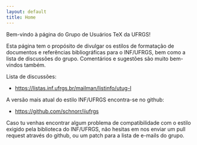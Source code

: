 ```yaml
---
layout: default
title: Home
---
```


Bem-vindo à página do Grupo de Usuários TeX da UFRGS!

Esta página tem o propósito de divulgar os estilos de formatação de
documentos e referências bibliográficas para o INF/UFRGS, bem como a
lista de discussões do grupo. Comentários e sugestões são muito
bem-vindos também.

Lista de discussões:

+ <a href="https://listas.inf.ufrgs.br/mailman/listinfo/utug-l">https://listas.inf.ufrgs.br/mailman/listinfo/utug-l</a>

A versão mais atual do estilo INF/UFRGS encontra-se no github:

+ <a href="https://github.com/schnorr/iiufrgs">https://github.com/schnorr/iiufrgs</a>

Caso tu venhas encontrar algum problema de compatibilidade com o
estilo exigido pela biblioteca do INF/UFRGS, não hesitas em nos enviar
um pull request através do github, ou um patch para a lista de
e-mails do grupo.

